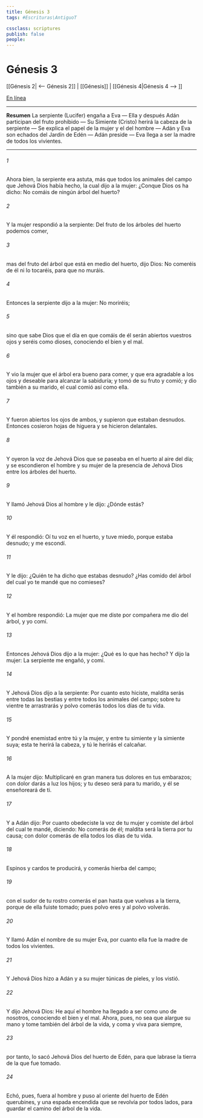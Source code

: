 ```yaml
---
title: Génesis 3
tags: #Escrituras\AntiguoT

cssclass: scriptures
publish: false
people:
---
```


# Génesis 3
[[Génesis 2| <-- Génesis 2]] | [[Génesis]] | [[Génesis 4|Génesis 4 --> ]]

[En línea](https://churchofjesuschrist.org/study/scriptures/ot/gen/3?lang=spa)

---
__Resumen__
La serpiente (Lucifer) engaña a Eva — Ella y después Adán participan del fruto prohibido — Su Simiente (Cristo) herirá la cabeza de la serpiente — Se explica el papel de la mujer y el del hombre — Adán y Eva son echados del Jardín de Edén — Adán preside — Eva llega a ser la madre de todos los vivientes.

---
###### 1 
Ahora bien, la serpiente era astuta, más que todos los animales del campo que Jehová Dios había hecho, la cual dijo a la mujer: ¿Conque Dios os ha dicho: No comáis de ningún árbol del huerto?

###### 2 
Y la mujer respondió a la serpiente: Del fruto de los árboles del huerto podemos comer,

###### 3 
mas del fruto del árbol que está en medio del huerto, dijo Dios: No comeréis de él ni lo tocaréis, para que no muráis.

###### 4 
Entonces la serpiente dijo a la mujer: No moriréis;

###### 5 
sino que sabe Dios que el día en que comáis de él serán abiertos vuestros ojos y seréis como dioses, conociendo el bien y el mal.

###### 6 
Y vio la mujer que el árbol era bueno para comer, y que era agradable a los ojos y deseable para alcanzar la sabiduría; y tomó de su fruto y comió; y dio también a su marido, el cual comió así como ella.

###### 7 
Y fueron abiertos los ojos de ambos, y supieron que estaban desnudos. Entonces cosieron hojas de higuera y se hicieron delantales.

###### 8 
Y oyeron la voz de Jehová Dios que se paseaba en el huerto al aire del día; y se escondieron el hombre y su mujer de la presencia de Jehová Dios entre los árboles del huerto.

###### 9 
Y llamó Jehová Dios al hombre y le dijo: ¿Dónde estás?

###### 10 
Y él respondió: Oí tu voz en el huerto, y tuve miedo, porque estaba desnudo; y me escondí.

###### 11 
Y le dijo: ¿Quién te ha dicho que estabas desnudo? ¿Has comido del árbol del cual yo te mandé que no comieses?

###### 12 
Y el hombre respondió: La mujer que me diste por compañera me dio del árbol, y yo comí.

###### 13 
Entonces Jehová Dios dijo a la mujer: ¿Qué es lo que has hecho? Y dijo la mujer: La serpiente me engañó, y comí.

###### 14 
Y Jehová Dios dijo a la serpiente: Por cuanto esto hiciste, maldita serás entre todas las bestias y entre todos los animales del campo; sobre tu vientre te arrastrarás y polvo comerás todos los días de tu vida.

###### 15 
Y pondré enemistad entre tú y la mujer, y entre tu simiente y la simiente suya; esta te herirá  la cabeza, y tú le herirás  el calcañar.

###### 16 
A la mujer dijo: Multiplicaré en gran manera tus dolores en tus embarazos; con dolor darás a luz los hijos; y tu deseo será para tu marido, y él se enseñoreará de ti.

###### 17 
Y a Adán dijo: Por cuanto obedeciste la voz de tu mujer y comiste del árbol del cual te mandé, diciendo: No comerás de él; maldita será la tierra por tu causa; con dolor comerás de ella todos los días de tu vida.

###### 18 
Espinos y cardos te producirá, y comerás hierba del campo;

###### 19 
con el sudor de tu rostro comerás el pan hasta que vuelvas a la tierra, porque de ella fuiste tomado; pues polvo eres y al polvo volverás.

###### 20 
Y llamó Adán el nombre de su mujer Eva, por cuanto ella fue la madre de todos los vivientes.

###### 21 
Y Jehová Dios hizo a Adán y a su mujer túnicas de pieles, y los vistió.

###### 22 
Y dijo Jehová Dios: He aquí el hombre ha llegado a ser como uno de nosotros, conociendo el bien y el mal. Ahora, pues, no sea que alargue su mano y tome también del árbol de la vida, y coma y viva para siempre,

###### 23 
por tanto, lo sacó Jehová Dios del huerto de Edén, para que labrase la tierra de la que fue tomado.

###### 24 
Echó, pues, fuera al hombre y puso al oriente del huerto de Edén querubines, y una espada encendida que se revolvía por todos lados, para guardar el camino del árbol de la vida.

